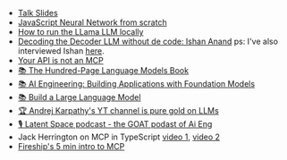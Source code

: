 - [Talk Slides](https://docs.google.com/presentation/d/1xhdO-zVR-e0iRvAo_VfcBLc2C-dMlBV3LQkl_yI0Kow/edit?usp=sharing)
- [JavaScript Neural Network from scratch](https://github.com/daniel-jscraft/Pure-js-neural-network)
- [How to run the LLama LLM locally](https://www.youtube.com/watch?v=pKK07kObVnw&t=55s)
- [Decoding the Decoder LLM without de code: Ishan Anand](https://www.youtube.com/watch?v=NamKkerrlnQ) ps: I've also interviewed Ishan [here](https://www.youtube.com/watch?v=nQ5w1osvOSk).
- [Your API is not an MCP](https://www.youtube.com/watch?v=eeOANluSqAE)
- [📚 The Hundred-Page Language Models Book](https://www.amazon.com/Hundred-Page-Language-Models-Book-hands/dp/1778042724)
- [📚 AI Engineering: Building Applications with Foundation Models](https://www.amazon.com/s?k=ai+engineering+chip+huyen&i=digital-text&crid=B1DGTK3KJXQX&sprefix=ai+engi%2Cdigital-text%2C292&ref=nb_sb_ss_p13n-expert-pd-ops-ranker_2_7)
- [📚 Build a Large Language Model](https://www.amazon.com/Build-Large-Language-Model-Scratch-ebook)
- [🏆 Andrej Karpathy's YT channel is pure gold on LLMs](https://www.youtube.com/@AndrejKarpathy)
- [🎙️ Latent Space podcast - the GOAT podast of Ai Eng](https://www.latent.space/podcast)
- Jack Herrington on MCP in TypeScript 
 [video 1](https://www.youtube.com/watch?v=VChRPFUzJGA), [video 2](https://www.youtube.com/watch?v=eD0uBLr-eP8) 
 - [Fireship's 5 min intro to MCP](https://www.youtube.com/watch?v=HyzlYwjoXOQ)
